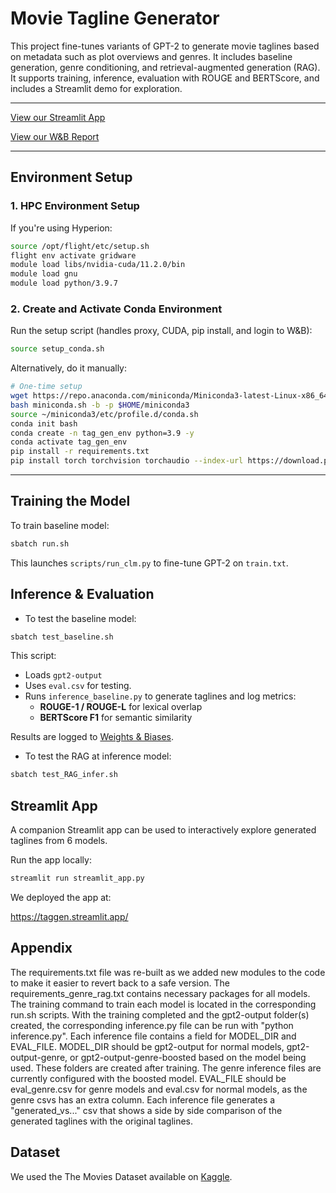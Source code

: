 # Movie Tagline Generator

This project fine-tunes variants of GPT-2 to generate movie taglines based on metadata such as plot overviews and genres. It includes baseline generation, genre conditioning, and retrieval-augmented generation (RAG). It supports training, inference, evaluation with ROUGE and BERTScore, and includes a Streamlit demo for exploration.

---

[View our Streamlit App](https://taggen.streamlit.app/)

[View our W&B Report](https://api.wandb.ai/links/camgitblame-city-university-of-london/xuucaogs)

---

## Environment Setup

### 1. HPC Environment Setup

If you're using  Hyperion:

```bash
source /opt/flight/etc/setup.sh
flight env activate gridware
module load libs/nvidia-cuda/11.2.0/bin
module load gnu
module load python/3.9.7
```

### 2. Create and Activate Conda Environment

Run the setup script (handles proxy, CUDA, pip install, and login to W&B):

```bash
source setup_conda.sh
```

Alternatively, do it manually:

```bash
# One-time setup
wget https://repo.anaconda.com/miniconda/Miniconda3-latest-Linux-x86_64.sh -O miniconda.sh
bash miniconda.sh -b -p $HOME/miniconda3
source ~/miniconda3/etc/profile.d/conda.sh
conda init bash
conda create -n tag_gen_env python=3.9 -y
conda activate tag_gen_env
pip install -r requirements.txt
pip install torch torchvision torchaudio --index-url https://download.pytorch.org/whl/cu118
```

---

## Training the Model

To train baseline model:

```bash
sbatch run.sh
```

This launches `scripts/run_clm.py` to fine-tune GPT-2 on `train.txt`. 


## Inference & Evaluation

  -  To test the baseline model:

```bash
sbatch test_baseline.sh
```

This script:

- Loads `gpt2-output` 
- Uses `eval.csv` for testing. 
- Runs `inference_baseline.py` to generate taglines and log metrics:
  - **ROUGE-1 / ROUGE-L** for lexical overlap
  - **BERTScore F1** for semantic similarity

Results are logged to [Weights & Biases](https://wandb.ai/).


  - To test the RAG at inference model:

```bash
sbatch test_RAG_infer.sh
```


## Streamlit App 

A companion Streamlit app can be used to interactively explore generated taglines from 6 models.

Run the app locally:

```bash
streamlit run streamlit_app.py
```
We deployed the app at:

https://taggen.streamlit.app/

## Appendix

The requirements.txt file was re-built as we added new modules to the code to make it easier to revert back to a safe version.
The requirements_genre_rag.txt contains necessary packages for all models.
The training command to train each model is located in the corresponding run.sh scripts.
With the training completed and the gpt2-output folder(s) created, the corresponding inference.py file can be run with "python inference.py".
Each inference file contains a field for MODEL_DIR and EVAL_FILE. 
MODEL_DIR should be gpt2-output for normal models, gpt2-output-genre, or gpt2-output-genre-boosted based on the model being used. These folders are created after training.
The genre inference files are currently configured with the boosted model.
EVAL_FILE should be eval_genre.csv for genre models and eval.csv for normal models, as the genre csvs has an extra column.
Each inference file generates a "generated_vs..." csv that shows a side by side comparison of the generated taglines with the original taglines.

## Dataset

We used the The Movies Dataset available on [Kaggle](https://www.kaggle.com/datasets/rounakbanik/the-movies-dataset).
